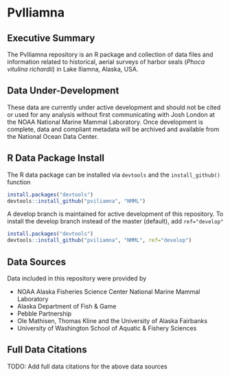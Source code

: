 PvIliamna
=========

Executive Summary
-----------------

The PvIliamna repository is an R package and collection of data files and information related
to historical, aerial surveys of harbor seals (*Phoca vitulina richardii*) in Lake Iliamna, Alaska, USA.

Data Under-Development
----------------------

These data are currently under active development and should not be cited or used for any analysis without first communicating with Josh London at the NOAA National Marine Mammal Laboratory. Once development is complete, data and compliant metadata will be archived and available from the National Ocean Data Center. 

R Data Package Install
----------------------

The R data package can be installed via `devtools` and the `install_github()` function

```r
install.packages("devtools")
devtools::install_github("pviliamna", "NMML")
```

A develop branch is maintained for active development of this repository. To install the develop branch instead of the master (default), add `ref="develop"`

```r
install.packages("devtools")
devtools::install_github("pviliamna", "NMML", ref="develop")
```

Data Sources
------------

Data included in this repository were provided by
* NOAA Alaska Fisheries Science Center National Marine Mammal Laboratory
* Alaska Department of Fish & Game
* Pebble Partnership
* Ole Mathisen, Thomas Kline and the University of Alaska Fairbanks
* University of Washington School of Aquatic & Fishery Sciences

Full Data Citations
-------------------

TODO: Add full data citations for the above data sources

